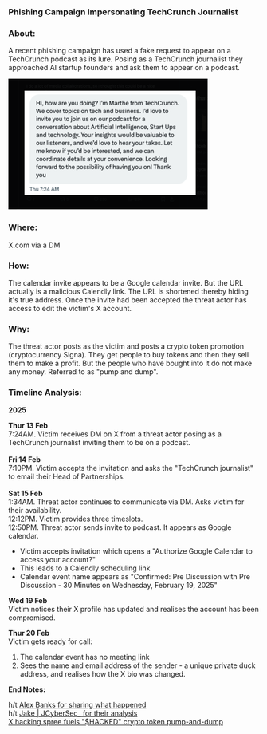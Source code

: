 ### Phishing Campaign Impersonating TechCrunch Journalist

### About: 
A recent phishing campaign has used a fake request to appear on a TechCrunch podcast as its lure. Posing as a TechCrunch journalist they approached AI startup founders and ask them to appear on a podcast. 

<img
src="https://github.com/thequietlife/phishing-analysis/blob/e827054fb9eef2d7832f756706501c8b094e5b06/images/%22TechCrunch%22%20invite.png"
alt="DM from fake journalist" width="400"/>


### Where: 
X.com via a DM

### How: 
The calendar invite appears to be a Google calendar invite. But the URL actually is a malicious Calendly link. The URL is shortened thereby hiding it's true address. Once the invite had been accepted the threat actor has access to edit the victim's X account. 

### Why: 
The threat actor posts as the victim and posts a crypto token promotion (cryptocurrency Signa). They get people to buy tokens and then they sell them to make a profit. But the people who have bought into it do not make any money. Referred to as "pump and dump". 

### Timeline Analysis:

**2025** <br>

**Thur 13 Feb** <br>
7:24AM. Victim receives DM on X from a threat actor posing as a TechCrunch journalist inviting them to be on a podcast. <br>
<br>
**Fri 14 Feb** <br>
7:10PM. Victim accepts the invitation and asks the "TechCrunch journalist" to email their Head of Partnerships. <br>
<br>
**Sat 15 Feb** <br>
1:34AM. Threat actor continues to communicate via DM. Asks victim for their availability. <br>
12:12PM. Victim provides three timeslots. <br>
12:50PM. Threat actor sends invite to podcast. It appears as Google calendar. <br>

* Victim accepts invitation which opens a "Authorize Google Calendar to access your account?"
* This leads to a Calendly scheduling link
* Calendar event name appears as "Confirmed: Pre Discussion with Pre Discussion - 30 Minutes on Wednesday, February 19, 2025"

**Wed 19 Feb** <br>
Victim notices their X profile has updated and realises the account has been compromised.

**Thur 20 Feb** <br>
Victim gets ready for call:
1. The calendar event has no meeting link
2. Sees the name and email address of the sender - a unique private duck address, and realises how the X bio was changed.



**End Notes:**

h/t [Alex Banks for sharing what happened](https://x.com/thealexbanks/status/1892278711267053641) <br>
h/t [Jake | JCyberSec_ for their analysis](https://x.com/JCyberSec_/status/1892475501274358054) <br>
[X hacking spree fuels "$HACKED" crypto token pump-and-dump](https://www.bleepingcomputer.com/news/security/x-hacking-spree-fuels-hacked-crypto-token-pump-and-dump/)







